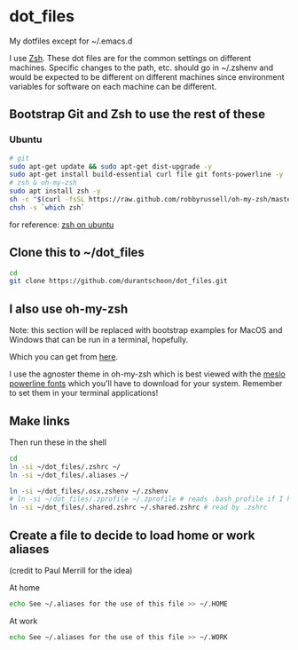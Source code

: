 # dot_files
My dotfiles except for ~/.emacs.d

I use [Zsh](http://www.zsh.org/). These dot files are for the common settings on different machines. Specific changes to the path, etc. should go in ~/.zshenv and would be expected to be different on different machines since environment variables for software on each machine can be different.

## Bootstrap Git and Zsh to use the rest of these

### Ubuntu

```sh
# git
sudo apt-get update && sudo apt-get dist-upgrade -y
sudo apt-get install build-essential curl file git fonts-powerline -y
# zsh & oh-my-zsh
sudo apt install zsh -y
sh -c "$(curl -fsSL https://raw.github.com/robbyrussell/oh-my-zsh/master/tools/install.sh)"
chsh -s `which zsh`
```

for reference: [zsh on ubuntu](https://gist.github.com/tsabat/1498393)
## Clone this to ~/dot_files

```sh
cd
git clone https://github.com/durantschoon/dot_files.git
```

## I also use oh-my-zsh

Note: this section will be replaced with bootstrap examples for MacOS and Windows that can be run in a terminal, hopefully.

Which you can get from [here](https://github.com/robbyrussell/oh-my-zsh).

I use the agnoster theme in oh-my-zsh which is best viewed with the [meslo powerline fonts](https://github.com/powerline/fonts) which you'll have to download for your system. Remember to set them in your terminal applications!

## Make links

Then run these in the shell

```sh
cd
ln -si ~/dot_files/.zshrc ~/
ln -si ~/dot_files/.aliases ~/

ln -si ~/dot_files/.osx.zshenv ~/.zshenv
# ln -si ~/dot_files/.zprofile ~/.zprofile # reads .bash_profile if I have it
ln -si ~/dot_files/.shared.zshrc ~/.shared.zshrc # read by .zshrc
```

## Create a file to decide to load home or work aliases

(credit to Paul Merrill for the idea)

At home
```sh
echo See ~/.aliases for the use of this file >> ~/.HOME
```

At work
```sh
echo See ~/.aliases for the use of this file >> ~/.WORK
```
